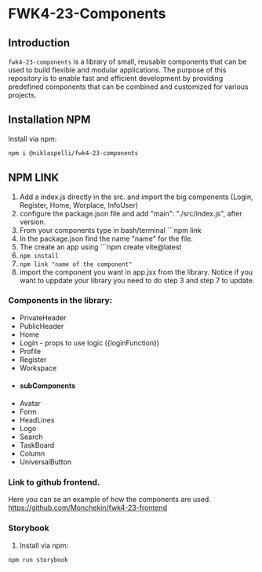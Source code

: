 # FWK4-23-Components

## Introduction

`fwk4-23-components` is a library of small, reusable components that can be used to build flexible and modular applications. The purpose of this repository is to enable fast and efficient development by providing predefined components that can be combined and customized for various projects.

## Installation NPM

Install via npm:
   ```bash
   npm i @niklaspelli/fwk4-23-components
   ```

## NPM LINK

1. Add a index.js directly in the src. and import the big components (Login, Register, Home, Worplace, InfoUser)
2. configure the package.json file and add "main": "./src/index.js", after version.
3. From your components type in bash/terminal ```npm link
4. In the package.json find the name "name" for the file.
5. The create an app using ```npm create vite@latest
6. `npm install`
7. `npm link "name of the component" `
8. import the component you want in app.jsx from the library.
   Notice if you want to uppdate your library you need to do step 3 and step 7 to update.

### Components in the library:

- PrivateHeader
- PublicHeader
- Home
- Login - props to use logic ({loginFunction})
- Profile
- Register
- Workspace
- #### subComponents
- Avatar
- Form
- HeadLines
- Logo
- Search
- TaskBoard
- Column
- UniversalButton


### Link to github frontend.
Here you can se an example of how the components are used. 
https://github.com/Monchekin/fwk4-23-frontend



### Storybook

1.  Install via npm:

```bash
npm run storybook
```
